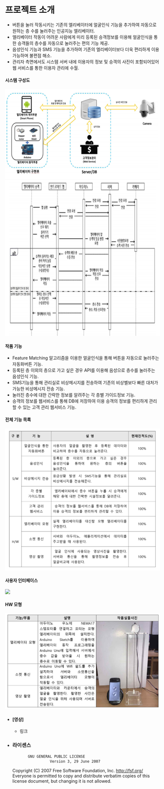﻿# **프로젝트 소개**

   * 버튼을 눌러 작동시키는 기존의 엘리베이터에 얼굴인식 기능을 추가하여 자동으로 원하는 층 수를 눌러주는 인공지능 엘리베이터.
   * 엘리베이터 작동이 어려운 사람에게 미리 등록된 승객정보를 이용해 얼굴인식을 통한 승객들의 층수를 자동으로 눌러주는 편의 기능 제공.
   * 음성인식 기능과 SMS 기능을 추가하여 기존의 엘리베이터보다 더욱 편리하게 이용가능하며 불편점 해소.
   * 관리자 측면에서도 시스템 서버 내에 이용자의 정보 및 승객의 사진이 포함되어있어 웹 서비스를 통한 이용자 관리에 수월.

 
#### 시스템 구성도
<img src="./Img/시스템 구성도.png">
<img src="./Img/SW 구성도.png">

#### **작품 기능**
  *  Feature Matching 알고리즘을 이용한 얼굴인식을 통해 버튼을 자동으로 눌러주는 자동화버튼 기능. 
  *  등록된 층 이외의 층으로 가고 싶은 경우 API를 이용해 음성으로 층수를 눌러주는 음성인식 기능.
  *  SMS기능을 통해 관리실로 비상메시지를 전송하여 기존의 비상벨보다 빠른 대처가 가능한 비상메시지 전송 기능.
  *  눌러진 층수에 대한 간략한 정보를 알려주는 각 층별 가이드정보 기능.
  *  승객의 정보를 웹서비스를 통해 DB에 저장하여 이용 승객의 정보를 편리하게 관리할 수 있는 고객 관리 웹서비스 기능.

#### **전체 기능 목록** 
<img src="./Img/전체 기능 목록.png">


#### **사용자 인터페이스** 
<img src="./Img/사용자 인터페이스.png">


#### **HW 모형**
<img src="./Img/HW 모형.png">
	
* #### [영상]
	* 링크
	
* ### 라이센스
		     GNU GENERAL PUBLIC LICENSE
                       Version 3, 29 June 2007

	 Copyright (C) 2007 Free Software Foundation, Inc. <http://fsf.org/>
	 Everyone is permitted to copy and distribute verbatim copies
	 of this license document, but changing it is not allowed.

